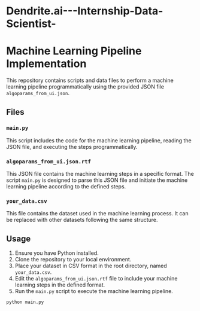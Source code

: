 # Dendrite.ai---Internship-Data-Scientist-


# Machine Learning Pipeline Implementation

This repository contains scripts and data files to perform a machine learning pipeline programmatically using the provided JSON file `algoparams_from_ui.json`.

## Files

### `main.py`
This script includes the code for the machine learning pipeline, reading the JSON file, and executing the steps programmatically.

### `algoparams_from_ui.json.rtf`
This JSON file contains the machine learning steps in a specific format. The script `main.py` is designed to parse this JSON file and initiate the machine learning pipeline according to the defined steps.

### `your_data.csv`
This file contains the dataset used in the machine learning process. It can be replaced with other datasets following the same structure.

## Usage

1. Ensure you have Python installed.
2. Clone the repository to your local environment.
3. Place your dataset in CSV format in the root directory, named `your_data.csv`.
4. Edit the `algoparams_from_ui.json.rtf` file to include your machine learning steps in the defined format.
5. Run the `main.py` script to execute the machine learning pipeline.

```python
python main.py

